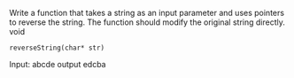Write a function that takes a string as an input parameter and uses pointers to reverse the string. The function should modify the original string directly. void 
```
reverseString(char* str)
```
Input: abcde
output edcba

